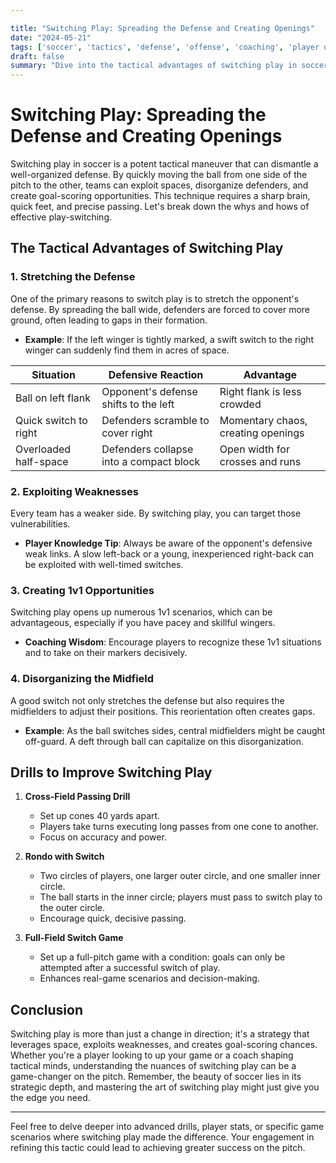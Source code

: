 ```yaml
---

title: "Switching Play: Spreading the Defense and Creating Openings"
date: "2024-05-21"
tags: ['soccer', 'tactics', 'defense', 'offense', 'coaching', 'player development', 'strategy', 'formation', 'football']
draft: false
summary: "Dive into the tactical advantages of switching play in soccer, exploring how it can exploit weaknesses in the opposition's defense and create scoring opportunities."
---
```


# Switching Play: Spreading the Defense and Creating Openings

Switching play in soccer is a potent tactical maneuver that can dismantle a well-organized defense. By quickly moving the ball from one side of the pitch to the other, teams can exploit spaces, disorganize defenders, and create goal-scoring opportunities. This technique requires a sharp brain, quick feet, and precise passing. Let's break down the whys and hows of effective play-switching.

## The Tactical Advantages of Switching Play

### 1. Stretching the Defense

One of the primary reasons to switch play is to stretch the opponent's defense. By spreading the ball wide, defenders are forced to cover more ground, often leading to gaps in their formation.

- **Example**: If the left winger is tightly marked, a swift switch to the right winger can suddenly find them in acres of space. 

| Situation              | Defensive Reaction                         | Advantage                              |
|------------------------|--------------------------------------------|----------------------------------------|
| Ball on left flank     | Opponent's defense shifts to the left      | Right flank is less crowded            |
| Quick switch to right  | Defenders scramble to cover right          | Momentary chaos, creating openings     |
| Overloaded half-space  | Defenders collapse into a compact block    | Open width for crosses and runs        |

### 2. Exploiting Weaknesses

Every team has a weaker side. By switching play, you can target those vulnerabilities.

- **Player Knowledge Tip**: Always be aware of the opponent's defensive weak links. A slow left-back or a young, inexperienced right-back can be exploited with well-timed switches.

### 3. Creating 1v1 Opportunities

Switching play opens up numerous 1v1 scenarios, which can be advantageous, especially if you have pacey and skillful wingers.

- **Coaching Wisdom**: Encourage players to recognize these 1v1 situations and to take on their markers decisively.

### 4. Disorganizing the Midfield

A good switch not only stretches the defense but also requires the midfielders to adjust their positions. This reorientation often creates gaps.

- **Example**: As the ball switches sides, central midfielders might be caught off-guard. A deft through ball can capitalize on this disorganization.

## Drills to Improve Switching Play

1. **Cross-Field Passing Drill**
   - Set up cones 40 yards apart.
   - Players take turns executing long passes from one cone to another.
   - Focus on accuracy and power.

2. **Rondo with Switch**
   - Two circles of players, one larger outer circle, and one smaller inner circle.
   - The ball starts in the inner circle; players must pass to switch play to the outer circle.
   - Encourage quick, decisive passing.

3. **Full-Field Switch Game**
   - Set up a full-pitch game with a condition: goals can only be attempted after a successful switch of play.
   - Enhances real-game scenarios and decision-making.

## Conclusion

Switching play is more than just a change in direction; it's a strategy that leverages space, exploits weaknesses, and creates goal-scoring chances. Whether you're a player looking to up your game or a coach shaping tactical minds, understanding the nuances of switching play can be a game-changer on the pitch. Remember, the beauty of soccer lies in its strategic depth, and mastering the art of switching play might just give you the edge you need.

---

Feel free to delve deeper into advanced drills, player stats, or specific game scenarios where switching play made the difference. Your engagement in refining this tactic could lead to achieving greater success on the pitch.
```